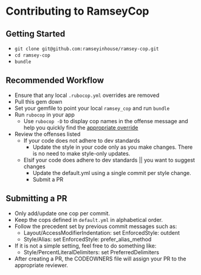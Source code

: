 # Contributing to RamseyCop

## Getting Started
* `git clone git@github.com:ramseyinhouse/ramsey-cop.git`
* `cd ramsey-cop`
* `bundle`

## Recommended Workflow
* Ensure that any local `.rubocop.yml` overrides are removed
* Pull this gem down
* Set your gemfile to point your local `ramsey_cop` and run `bundle`
* Run `rubocop` in your app
  * Use `rubocop -D` to display cop names in the offense message and help you
    quickly find the [appropriate override](https://github.com/bbatsov/rubocop/blob/master/config/default.yml)
* Review the offenses listed
  * If your code does not adhere to dev standards
    * Update the style in your code only as you make changes. There is no need to make style-only updates.
  * Elsif your code does adhere to dev standards || you want to suggest changes
    * Update the default.yml using a single commit per style change.
    * Submit a PR

## Submitting a PR
* Only add/update one cop per commit.
* Keep the cops defined in `default.yml` in alphabetical order.
* Follow the precedent set by previous commit messages such as:
  * Layout/AccessModifierIndentation: set EnforcedStyle: outdent
  * Style/Alias: set EnforcedStyle: prefer_alias_method
* If it is not a simple setting, feel free to do something like:
  * Style/PercentLiteralDelimiters: set PreferredDelimiters
* After creating a PR, the CODEOWNERS file will assign your PR to the
  appropriate reviewer.
